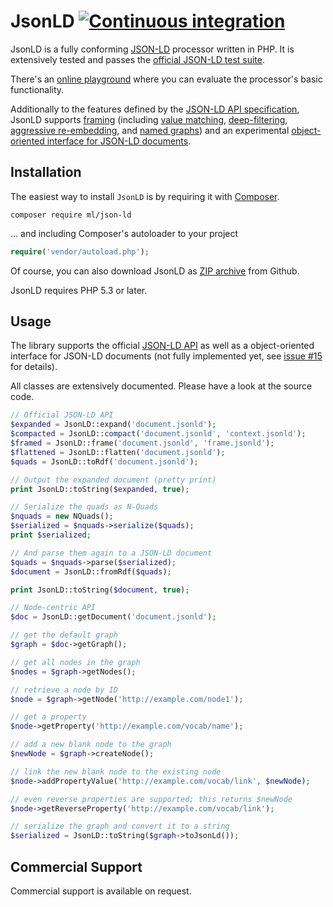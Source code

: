 JsonLD [![Continuous integration](https://github.com/lanthaler/JsonLD/actions/workflows/ci.yaml/badge.svg)](https://github.com/lanthaler/JsonLD/actions/workflows/ci.yaml)
==============

JsonLD is a fully conforming [JSON-LD](http://www.w3.org/TR/json-ld/)
processor written in PHP. It is extensively tested and passes the
[official JSON-LD test suite](https://github.com/json-ld/tests).

There's an [online playground](http://www.markus-lanthaler.com/jsonld/playground/)
where you can evaluate the processor's basic functionality.

Additionally to the features defined by the [JSON-LD API specification](http://www.w3.org/TR/json-ld-api/),
JsonLD supports [framing](http://json-ld.org/spec/latest/json-ld-framing/)
(including [value matching](https://github.com/json-ld/json-ld.org/issues/110),
[deep-filtering](https://github.com/json-ld/json-ld.org/issues/110),
[aggressive re-embedding](https://github.com/json-ld/json-ld.org/issues/119), and
[named graphs](https://github.com/json-ld/json-ld.org/issues/118)) and an experimental
[object-oriented interface for JSON-LD documents](https://github.com/lanthaler/JsonLD/issues/15).


Installation
------------

The easiest way to install `JsonLD` is by requiring it with [Composer](https://getcomposer.org/).

```
composer require ml/json-ld
```

... and including Composer's autoloader to your project

```php
require('vendor/autoload.php');
```

Of course, you can also download JsonLD as
[ZIP archive](https://github.com/lanthaler/JsonLD/releases) from Github.

JsonLD requires PHP 5.3 or later.


Usage
------------

The library supports the official [JSON-LD API](http://www.w3.org/TR/json-ld-api/) as
well as a object-oriented interface for JSON-LD documents (not fully implemented yet,
see [issue #15](https://github.com/lanthaler/JsonLD/issues/15) for details).

All classes are extensively documented. Please have a look at the source code.

```php
// Official JSON-LD API
$expanded = JsonLD::expand('document.jsonld');
$compacted = JsonLD::compact('document.jsonld', 'context.jsonld');
$framed = JsonLD::frame('document.jsonld', 'frame.jsonld');
$flattened = JsonLD::flatten('document.jsonld');
$quads = JsonLD::toRdf('document.jsonld');

// Output the expanded document (pretty print)
print JsonLD::toString($expanded, true);

// Serialize the quads as N-Quads
$nquads = new NQuads();
$serialized = $nquads->serialize($quads);
print $serialized;

// And parse them again to a JSON-LD document
$quads = $nquads->parse($serialized);
$document = JsonLD::fromRdf($quads);

print JsonLD::toString($document, true);

// Node-centric API
$doc = JsonLD::getDocument('document.jsonld');

// get the default graph
$graph = $doc->getGraph();

// get all nodes in the graph
$nodes = $graph->getNodes();

// retrieve a node by ID
$node = $graph->getNode('http://example.com/node1');

// get a property
$node->getProperty('http://example.com/vocab/name');

// add a new blank node to the graph
$newNode = $graph->createNode();

// link the new blank node to the existing node
$node->addPropertyValue('http://example.com/vocab/link', $newNode);

// even reverse properties are supported; this returns $newNode
$node->getReverseProperty('http://example.com/vocab/link');

// serialize the graph and convert it to a string
$serialized = JsonLD::toString($graph->toJsonLd());
```


Commercial Support
------------

Commercial support is available on request.
